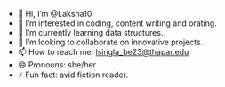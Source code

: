 - 👋 Hi, I’m @Laksha10
- 👀 I’m interested in coding, content writing and orating.
- 🌱 I’m currently learning data structures.
- 💞️ I’m looking to collaborate on innovative projects.
- 📫 How to reach me: lsingla_be23@thapar.edu
- 😄 Pronouns: she/her
- ⚡ Fun fact: avid fiction reader.

<!---
Laksha10/Laksha10 is a ✨ special ✨ repository because its `README.md` (this file) appears on your GitHub profile.
You can click the Preview link to take a look at your changes.
--->
